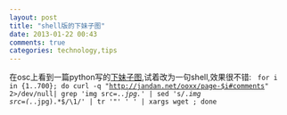 ```yaml
---
layout: post
title: "shell版的下妹子图"
date: 2013-01-22 00:43
comments: true
categories: technology,tips
---
```


在osc上看到一篇python写的[下妹子图][1],试着改为一句shell,效果很不错:
<code>
for i in {1..700}; do curl -q "http://jandan.net/ooxx/page-$i#comments" 2>/dev/null| grep 'img src=.*.jpg.*' | sed 's/.*img src=\(.*.jpg\).*$/\1/' | tr '"' ' ' | xargs wget ; done
</code>


[1]: http://www.oschina.net/code/snippet_13769_17481 "下妹子图"


